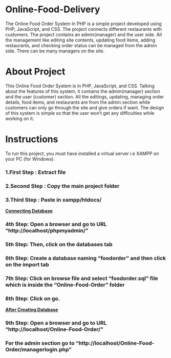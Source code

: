 # Online-Food-Delivery
The Online Food Order System In PHP is a simple project developed using PHP, JavaScript, and CSS. The project connects different restaurants with customers. The project contains an admin(manager) and the user side. All the management like editing site contents, updating food items, adding restaurants, and checking order status can be managed from the admin side. There can be many managers on the site.
# About Project
This Online Food Order System is in PHP, JavaScript, and CSS. Talking about the features of this system, it contains the admin(manager) section and the user (customer) section. All the editings, updating, managing order details, food items, and restaurants are from the admin section while customers can only go through the site and give orders if want. The design of this system is simple so that the user won’t get any difficulties while working on it.
# Instructions
To run this project, you must have installed a virtual server i.e XAMPP on your PC (for Windows).
<h3> 1.First Step : Extract file </h3>
<h3> 2.Second Step : Copy the main project folder </h3>
<h3> 3.Third Step : Paste in xampp/htdocs/ </h3>

<b> <u> Connecting Database </u> </b>
<h3> 4th Step: Open a browser and go to URL “http://localhost/phpmyadmin/” </h3>
<h3> 5th Step: Then, click on the databases tab </h3>
<h3> 6th Step: Create a database naming “foodorder” and then click on the import tab </h3>
<h3> 7th Step: Click on browse file and select “foodorder.sql” file which is inside the “Online-Food-Order” folder </h3>
<h3> 8th Step: Click on go. </h3>

<b> <u> After Creating Database </b> </u>
<h3> 9th Step: Open a browser and go to URL “http://localhost/Online-Food-Order/” </h3>
<h3> For the admin section go to “http://localhost/Online-Food-Order/managerlogin.php” </h3>
